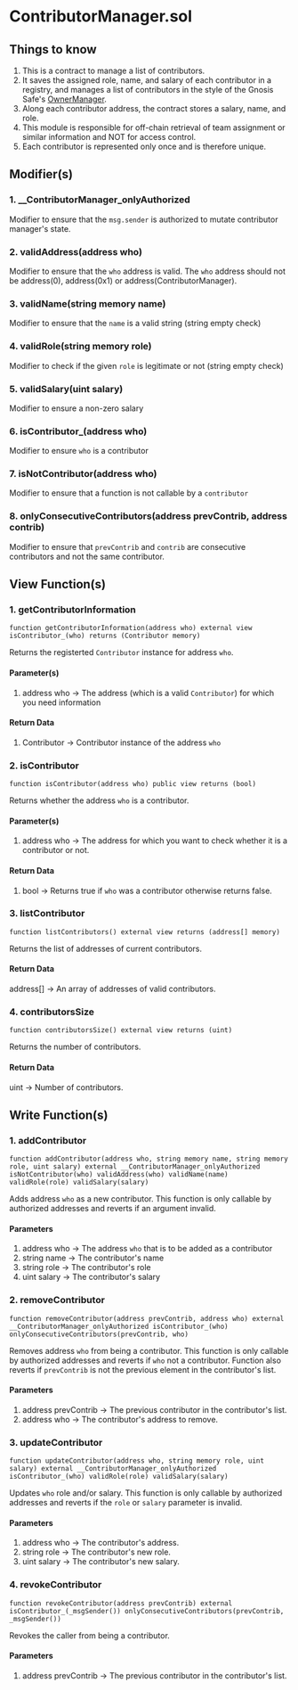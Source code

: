 # ContributorManager.sol

## Things to know

1. This is a contract to manage a list of contributors.
2. It saves the assigned role, name, and salary of each contributor in a registry, and manages a list of contributors in the style of the Gnosis Safe's [OwnerManager](https://github.com/safe-global/safe-contracts/blob/main/contracts/base/OwnerManager.sol).
3. Along each contributor address, the contract stores a salary, name, and role.
4. This module is responsible for off-chain retrieval of team assignment or similar information and NOT for access control.
5. Each contributor is represented only once and is therefore unique.

## Modifier(s)

### 1. __ContributorManager_onlyAuthorized

Modifier to ensure that the `msg.sender` is authorized to mutate contributor manager's state.

### 2. validAddress(address who)

Modifier to ensure that the `who` address is valid. The `who` address should not be address(0), address(0x1) or address(ContributorManager).

### 3. validName(string memory name)

Modifier to ensure that the `name` is a valid string (string empty check)

### 4. validRole(string memory role)

Modifier to check if the given `role` is legitimate or not (string empty check)

### 5. validSalary(uint salary)

Modifier to ensure a non-zero salary

### 6. isContributor_(address who)

Modifier to ensure `who` is a contributor

### 7. isNotContributor(address who)

Modifier to ensure that a function is not callable by a `contributor`

### 8. onlyConsecutiveContributors(address prevContrib, address contrib)

Modifier to ensure that `prevContrib` and `contrib` are consecutive contributors and not the same contributor.

## View Function(s)

### 1. getContributorInformation

`function getContributorInformation(address who) external view isContributor_(who) returns (Contributor memory)`

Returns the registerted `Contributor` instance for address `who`.

#### Parameter(s)

1. address who -> The address (which is a valid `Contributor`) for which you need information

#### Return Data

1. Contributor -> Contributor instance of the address `who`

### 2. isContributor

`function isContributor(address who) public view returns (bool)`

Returns whether the address `who` is a contributor.

#### Parameter(s)

1. address who -> The address for which you want to check whether it is a contributor or not.

#### Return Data

1. bool -> Returns true if `who` was a contributor otherwise returns false.

### 3. listContributor

`function listContributors() external view returns (address[] memory)`

Returns the list of addresses of current contributors.

#### Return Data

address[] -> An array of addresses of valid contributors.

### 4. contributorsSize

`function contributorsSize() external view returns (uint)`

Returns the number of contributors.

#### Return Data

uint -> Number of contributors.

## Write Function(s)

### 1. addContributor

`function addContributor(address who, string memory name, string memory role, uint salary) external __ContributorManager_onlyAuthorized isNotContributor(who) validAddress(who) validName(name) validRole(role) validSalary(salary)`

Adds address `who` as a new contributor. This function is only callable by authorized addresses and reverts if an argument invalid.

#### Parameters

1. address who -> The address `who` that is to be added as a contributor
2. string name -> The contributor's name
3. string role -> The contributor's role
4. uint salary -> The contributor's salary

### 2. removeContributor

`function removeContributor(address prevContrib, address who) external __ContributorManager_onlyAuthorized isContributor_(who)
 onlyConsecutiveContributors(prevContrib, who)`

Removes address `who` from being a contributor. This function is only callable by authorized addresses and reverts if `who` not a contributor. Function also reverts if `prevContrib` is not the previous element in the contributor's list.

#### Parameters

1. address prevContrib -> The previous contributor in the contributor's list.
2. address who -> The contributor's address to remove.

### 3. updateContributor

`function updateContributor(address who, string memory role, uint salary) external __ContributorManager_onlyAuthorized isContributor_(who) validRole(role) validSalary(salary)`

Updates `who` role and/or salary. This function is only callable by authorized addresses and reverts if the `role` or `salary` parameter is invalid.

#### Parameters

1. address who -> The contributor's address.
2. string role -> The contributor's new role.
3. uint salary -> The contributor's new salary.

### 4. revokeContributor

`function revokeContributor(address prevContrib) external isContributor_(_msgSender()) onlyConsecutiveContributors(prevContrib, _msgSender())`

Revokes the caller from being a contributor.

#### Parameters

1. address prevContrib -> The previous contributor in the contributor's list.

